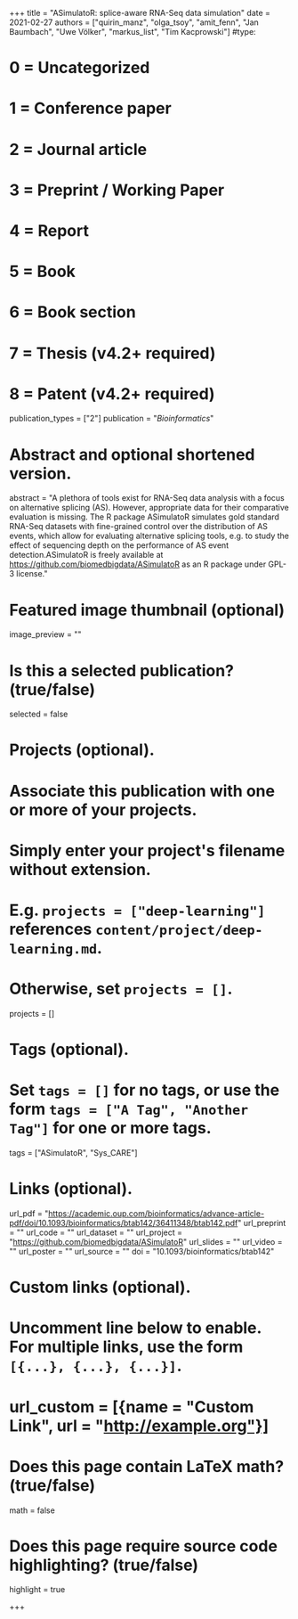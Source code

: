 +++
title = "ASimulatoR: splice-aware RNA-Seq data simulation"
date = 2021-02-27
authors = ["quirin_manz", "olga_tsoy", "amit_fenn", "Jan Baumbach", "Uwe Völker", "markus_list", "Tim Kacprowski"]
#type:
#    0 = Uncategorized
#    1 = Conference paper
#    2 = Journal article
#    3 = Preprint / Working Paper
#    4 = Report
#    5 = Book
#    6 = Book section
#    7 = Thesis (v4.2+ required)
#    8 = Patent (v4.2+ required)
publication_types = ["2"]
publication = "*Bioinformatics*"

# Abstract and optional shortened version.
abstract = "A plethora of tools exist for RNA-Seq data analysis with a focus on alternative splicing (AS). However, appropriate data for their comparative evaluation is missing. The R package ASimulatoR simulates gold standard RNA-Seq datasets with fine-grained control over the distribution of AS events, which allow for evaluating alternative splicing tools, e.g. to study the effect of sequencing depth on the performance of AS event detection.ASimulatoR is freely available at <https://github.com/biomedbigdata/ASimulatoR> as an R package under GPL-3 license."

# Featured image thumbnail (optional)
image_preview = ""

# Is this a selected publication? (true/false)
selected = false

# Projects (optional).
#   Associate this publication with one or more of your projects.
#   Simply enter your project's filename without extension.
#   E.g. `projects = ["deep-learning"]` references `content/project/deep-learning.md`.
#   Otherwise, set `projects = []`.
projects = []

# Tags (optional).
#   Set `tags = []` for no tags, or use the form `tags = ["A Tag", "Another Tag"]` for one or more tags.
tags = ["ASimulatoR", "Sys_CARE"]

# Links (optional).
url_pdf = "https://academic.oup.com/bioinformatics/advance-article-pdf/doi/10.1093/bioinformatics/btab142/36411348/btab142.pdf"
url_preprint = ""
url_code = ""
url_dataset = ""
url_project = "https://github.com/biomedbigdata/ASimulatoR"
url_slides = ""
url_video = ""
url_poster = ""
url_source = ""
doi = "10.1093/bioinformatics/btab142"

# Custom links (optional).
#   Uncomment line below to enable. For multiple links, use the form `[{...}, {...}, {...}]`.
# url_custom = [{name = "Custom Link", url = "http://example.org"}]

# Does this page contain LaTeX math? (true/false)
math = false

# Does this page require source code highlighting? (true/false)
highlight = true

+++
